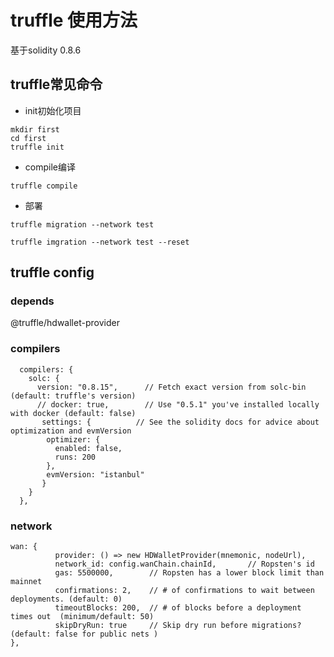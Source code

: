 # truffle 使用方法
基于solidity 0.8.6
## truffle常见命令
+ init初始化项目  
```
mkdir first 
cd first
truffle init

```
+ compile编译
```
truffle compile
```
+ 部署
```
truffle migration --network test 

truffle imgration --network test --reset
```

## truffle config
### depends
@truffle/hdwallet-provider
### compilers
```
  compilers: {
    solc: {
      version: "0.8.15",      // Fetch exact version from solc-bin (default: truffle's version)
      // docker: true,        // Use "0.5.1" you've installed locally with docker (default: false)
       settings: {          // See the solidity docs for advice about optimization and evmVersion
        optimizer: {
          enabled: false,
          runs: 200
        },
        evmVersion: "istanbul"
       }
    }
  },

```
### network
```
wan: {
          provider: () => new HDWalletProvider(mnemonic, nodeUrl),
          network_id: config.wanChain.chainId,       // Ropsten's id
          gas: 5500000,        // Ropsten has a lower block limit than mainnet
          confirmations: 2,    // # of confirmations to wait between deployments. (default: 0)
          timeoutBlocks: 200,  // # of blocks before a deployment times out  (minimum/default: 50)
          skipDryRun: true     // Skip dry run before migrations? (default: false for public nets )
},

```